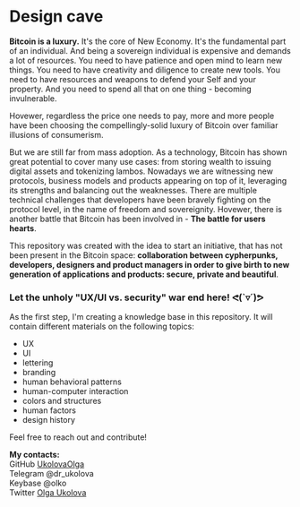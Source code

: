 # Design cave
**Bitcoin is a luxury.** It's the core of New Economy. It's the fundamental part of an individual. 
And being a sovereign individual is expensive and demands a lot of resources.
You need to have patience and open mind to learn new things. You need to have creativity and diligence to create new tools. 
You need to have resources and weapons to defend your Self and your property. And you need to spend all that on one thing - 
becoming invulnerable. 

Hovewer, regardless the price one needs to pay, more and more people have been choosing the compellingly-solid luxury of Bitcoin 
over familiar illusions of consumerism. 

But we are still far from mass adoption.
As a technology, Bitcoin has shown great potential to cover many use cases: from storing wealth to issuing digital assets 
and tokenizing lambos. 
Nowadays we are witnessing new protocols, business models and products appearing on top of it, leveraging its strengths and balancing out 
the weaknesses.
There are multiple technical challenges that developers have been bravely fighting on the protocol level, 
in the name of freedom and sovereignity.
Hovewer, there is another battle that Bitcoin has been involved in - **The battle for users hearts**. 

This repository was created with the idea to start an initiative, that has not been present in the Bitcoin space: 
**collaboration between cypherpunks, developers, designers and product managers in order to give birth to new generation of applications 
and products: secure, private and beautiful**.

### Let the unholy "UX/UI vs. security" war end here! ᕙ(`▿´)ᕗ

As the first step, I'm creating a knowledge base in this repository. It will contain different materials on the following topics:
* UX
* UI
* lettering
* branding
* human behavioral patterns
* human-computer interaction
* colors and structures 
* human factors
* design history

Feel free to reach out and contribute!


**My contacts:** <br>
GitHub [UkolovaOlga](https://github.com/UkolovaOlga) <br>
Telegram @dr_ukolova <br>
Keybase @olko <br>
Twitter [Olga Ukolova](https://twitter.com/OlUkolova)
